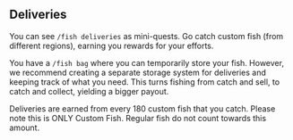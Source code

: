 ## Deliveries
You can see `/fish deliveries` as mini-quests. Go catch custom fish (from different regions), earning you rewards for your efforts.

You have a `/fish bag` where you can temporarily store your fish. However, we recommend creating a separate storage system for deliveries and keeping track of what you need. This turns fishing from catch and sell, to catch and collect, yielding a bigger payout.

Deliveries are earned from every 180 custom fish that you catch. Please note this is ONLY Custom Fish. Regular fish do not count towards this amount.
